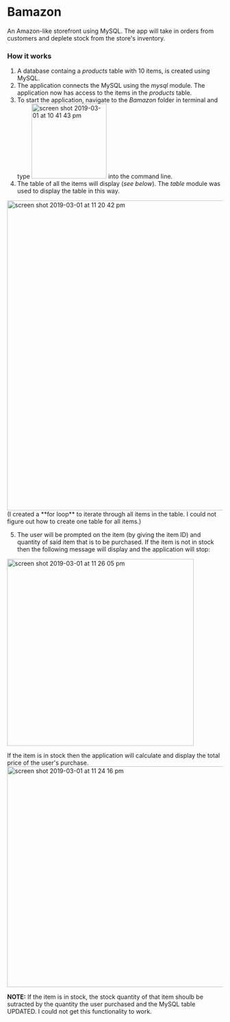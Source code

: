 # Bamazon
An Amazon-like storefront using MySQL. The app will take in orders from customers and deplete stock from the store's inventory.

### How it works
1. A database containg a *products* table with 10 items, is created using MySQL.
1. The application connects the MySQL using the *mysql* module. The application now has access to the items in the *products* table.
1. To start the application, navigate to the *Bamazon* folder in terminal and type <img width="175" alt="screen shot 2019-03-01 at 10 41 43 pm" src="https://user-images.githubusercontent.com/14854129/53677546-35a08d80-3c77-11e9-8f8a-221fe16aa234.png"> into the command line.
1. The table of all the items will display (*see below*). The *table* module was used to display the table in this way.
<img width="723" alt="screen shot 2019-03-01 at 11 20 42 pm" src="https://user-images.githubusercontent.com/14854129/53677630-bc099f00-3c78-11e9-8418-6ab512770e75.png">
(I created a **for loop** to iterate through all items in the table. I could not figure out how to create one table for all items.)

5. The user will be prompted on the item (by giving the item ID) and quantity of said item that is to be purchased. If the item is not in stock then the following message will display and the application will stop:
<img width="436" alt="screen shot 2019-03-01 at 11 26 05 pm" src="https://user-images.githubusercontent.com/14854129/53677698-dc862900-3c79-11e9-894a-9d157f424369.png">

If the item is in stock then the application will calculate and display the total price of the user's purchase.
<img width="515" alt="screen shot 2019-03-01 at 11 24 16 pm" src="https://user-images.githubusercontent.com/14854129/53677699-e019b000-3c79-11e9-88f4-04bd1d1e22fc.png">

**NOTE:** If the item is in stock, the stock quantity of that item shoulb be sutracted by the quantity the user purchased and the MySQL table UPDATED. I could not get this functionality to work.





